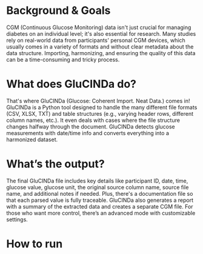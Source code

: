 # Background & Goals
CGM (Continuous Glucose Monitoring) data isn't just crucial for managing diabetes on an individual level; it's also essential for research. Many studies rely on real-world data from participants' personal CGM devices, which usually comes in a variety of formats and without clear metadata about the data structure. Importing, harmonizing, and ensuring the quality of this data can be a time-consuming and tricky process.

# What does GluCINDa do?
That's where GluCINDa (Glucose: Coherent Import. Neat Data.) comes in! GluCINDa is a Python tool designed to handle the many different file formats (CSV, XLSX, TXT) and table structures (e.g., varying header rows, different column names, etc.). It even deals with cases where the file structure changes halfway through the document. GluCINDa detects glucose measurements with date/time info and converts everything into a harmonized dataset.

# What’s the output?
The final GluCINDa file includes key details like participant ID, date, time, glucose value, glucose unit, the original source column name, source file name, and additional notes if needed. Plus, there's a documentation file so that each parsed value is fully traceable. GluCINDa also generates a report with a summary of the extracted data and creates a separate CGM file. For those who want more control, there’s an advanced mode with customizable settings.

# How to run
